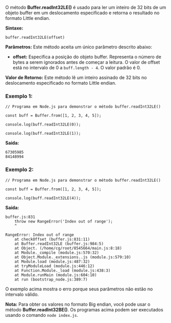O método **Buffer.readInt32LE()** é usado para ler um inteiro de 32 bits de um objeto buffer em um deslocamento especificado e retorna o resultado no formato Little endian.

**Sintaxe:**

```
buffer.readInt32LE(offset)
```

**Parâmetros:** Este método aceita um único parâmetro descrito abaixo:

- **offset:** Especifica a posição do objeto buffer. Representa o número de bytes a serem ignorados antes de começar a leitura. O valor de offset está no intervalo de 0 a `buff.length - 4`. O valor padrão é 0.

**Valor de Retorno:** Este método lê um inteiro assinado de 32 bits no deslocamento especificado no formato Little endian.

### Exemplo 1:

```
// Programa em Node.js para demonstrar o método buffer.readInt32LE()

const buff = Buffer.from([1, 2, 3, 4, 5]);

console.log(buff.readInt32LE(0));

console.log(buff.readInt32LE(1));
```

**Saída:**

```
67305985
84148994
```

### Exemplo 2:

```
// Programa em Node.js para demonstrar o método buffer.readInt32LE()

const buff = Buffer.from([1, 2, 3, 4, 5]);

console.log(buff.readInt32LE(4));
```

**Saída:**

```
buffer.js:831
    throw new RangeError('Index out of range');
    ^

RangeError: Index out of range
    at checkOffset (buffer.js:831:11)
    at Buffer.readInt32LE (buffer.js:984:5)
    at Object. (/home/cg/root/8545664/main.js:8:18)
    at Module._compile (module.js:570:32)
    at Object.Module._extensions..js (module.js:579:10)
    at Module.load (module.js:487:32)
    at tryModuleLoad (module.js:446:12)
    at Function.Module._load (module.js:438:3)
    at Module.runMain (module.js:604:10)
    at run (bootstrap_node.js:389:7)
```

O exemplo acima mostra o erro porque seus parâmetros não estão no intervalo válido.

**Nota:** Para obter os valores no formato Big endian, você pode usar o método **Buffer.readInt32BE()**. Os programas acima podem ser executados usando o comando `node index.js`.



